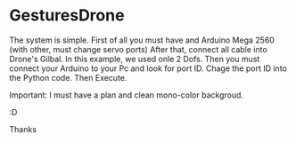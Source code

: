 # GesturesDrone


The system is simple. First of all you must have and Arduino Mega 2560 (with other, must change servo ports)
After that, connect all cable into Drone's Gilbal. In this example, we used onle 2 Dofs.
Then you must connect your Arduino to your Pc and look for port ID. Chage the port ID into the Python code. Then Execute.

Important: I must have a plan and clean mono-color backgroud. 

:D 

Thanks
